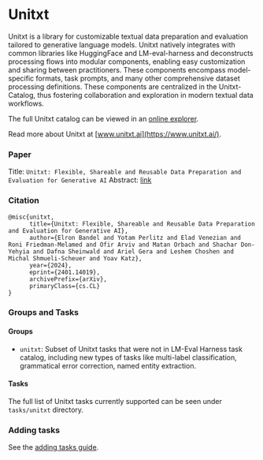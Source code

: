 # Unitxt

Unitxt is a library for customizable textual data preparation and evaluation tailored to generative language models. Unitxt natively integrates with common libraries like HuggingFace and LM-eval-harness and deconstructs processing flows into modular components, enabling easy customization and sharing between practitioners. These components encompass model-specific formats, task prompts, and many other comprehensive dataset processing definitions. These components are centralized in the Unitxt-Catalog, thus fostering collaboration and exploration in modern textual data workflows.

The full Unitxt catalog can be viewed in an [online explorer](https://unitxt.readthedocs.io/en/latest/docs/demo.html).

Read more about Unitxt at [www.unitxt.ai](https://www.unitxt.ai/).

### Paper

Title: `Unitxt: Flexible, Shareable and Reusable Data Preparation and Evaluation for Generative AI`
Abstract: [link](https://arxiv.org/abs/2401.14019)



### Citation

```
@misc{unitxt,
      title={Unitxt: Flexible, Shareable and Reusable Data Preparation and Evaluation for Generative AI},
      author={Elron Bandel and Yotam Perlitz and Elad Venezian and Roni Friedman-Melamed and Ofir Arviv and Matan Orbach and Shachar Don-Yehyia and Dafna Sheinwald and Ariel Gera and Leshem Choshen and Michal Shmueli-Scheuer and Yoav Katz},
      year={2024},
      eprint={2401.14019},
      archivePrefix={arXiv},
      primaryClass={cs.CL}
}
```

### Groups and Tasks

#### Groups

* `unitxt`:  Subset of Unitxt tasks that were not in LM-Eval Harness task catalog, including new types of tasks like multi-label classification, grammatical error correction, named entity extraction.

#### Tasks

The full list of Unitxt tasks currently supported can be seen under `tasks/unitxt` directory.

### Adding tasks

See the [adding tasks guide](https://www.unitxt.ai/en/latest/docs/lm_eval.html#).